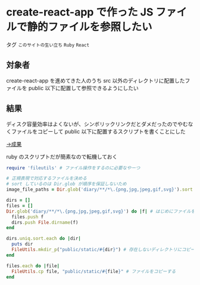 # create-react-app で作った JS ファイルで静的ファイルを参照したい

タグ `このサイトの生い立ち` `Ruby` `React`

## 対象者

create-react-app を進めてきた人のうち src 以外のディレクトリに配置したファイルを public 以下に配置して参照できるようにしたい

## 結果

ディスク容量効率はよくないが、シンボリックリンクだとダメだったのでやむなくファイルをコピーして public 以下に配置するスクリプトを書くことにした

[→成果](https://github.com/shimomuh/shimomuh.github.io/commit/10cc701fd3a6850f7673db780ef62a2202709387)

ruby のスクリプトだが簡素なので転機しておく

```ruby
require 'fileutils' # ファイル操作をするのに必要なやーつ

# 正規表現で対応するファイルを決める
# sort しているのは Dir.glob が順序を保証しないため
image_file_paths = Dir.glob('diary/**/*\.{png,jpg,jpeg,gif,svg}').sort

dirs = []
files = []
Dir.glob('diary/**/*\.{png,jpg,jpeg,gif,svg}') do |f| # はじめにファイルを読み込み
  files.push f
  dirs.push File.dirname(f)
end

dirs.uniq.sort.each do |dir|
  puts dir
  FileUtils.mkdir_p("public/static/#{dir}") # 存在しないディレクトリにコピーしないように mkdir -p して
end

files.each do |file|
  FileUtils.cp file, "public/static/#{file}" # ファイルをコピーする
end
```
